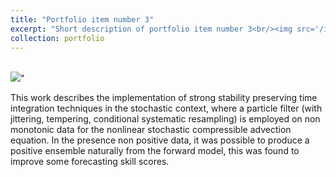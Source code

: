 ```yaml
---
title: "Portfolio item number 3"
excerpt: "Short description of portfolio item number 3<br/><img src='/images/Monotone.png'>"
collection: portfolio
---
```


<br/><img src='/images/Monotone.png'>"

This work describes the implementation of strong stability preserving time integration techniques in the stochastic context, where a particle filter (with jittering, tempering, conditional systematic resampling) is employed on non monotonic data for the nonlinear stochastic compressible advection equation. In the presence non positive data, it was possible to produce a positive ensemble naturally from the forward model, this was found to improve some forecasting skill scores.
